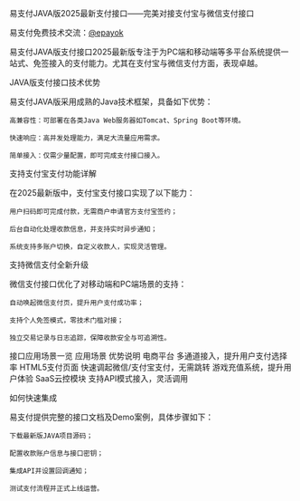 易支付JAVA版2025最新支付接口——完美对接支付宝与微信支付接口

易支付免费技术交流：<a href="https://t.me/epayok">@epayok</a> 

易支付JAVA版支付接口2025最新版专注于为PC端和移动端等多平台系统提供一站式、免签接入的支付能力。尤其在支付宝与微信支付方面，表现卓越。

JAVA版支付接口技术优势


易支付JAVA版采用成熟的Java技术框架，具备如下优势：

    高兼容性：可部署在各类Java Web服务器如Tomcat、Spring Boot等环境。

    快速响应：高并发处理能力，满足大流量应用需求。

    简单接入：仅需少量配置，即可完成支付接口接入。

支持支付宝支付功能详解

在2025最新版中，支付宝支付接口实现了以下能力：

    用户扫码即可完成付款，无需商户申请官方支付宝签约；

    后台自动化处理收款信息，并支持实时异步通知；

    系统支持多账户切换，自定义收款人，实现灵活管理。

支持微信支付全新升级

微信支付接口优化了对移动端和PC端场景的支持：

    自动唤起微信支付页，提升用户支付成功率；

    支持个人免签模式，零技术门槛对接；

    独立交易记录与日志追踪，保障收款安全与可追溯性。

接口应用场景一览
应用场景	优势说明
电商平台	多通道接入，提升用户支付选择率
HTML5支付页面	快速调起微信/支付宝支付，无需跳转
游戏充值系统，提升用户体验
SaaS云控模块	支持API模式接入，灵活调用

如何快速集成

易支付提供完整的接口文档及Demo案例，具体步骤如下：

    下载最新版JAVA项目源码；

    配置收款账户信息与接口密钥；

    集成API并设置回调通知；

    测试支付流程并正式上线运营。

    
